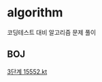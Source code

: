 # algorithm
코딩테스트 대비 알고리즘 문제 풀이

## BOJ
[3단계 15552.kt](https://velog.io/@mingyun12304/%EC%95%8C%EA%B3%A0%EB%A6%AC%EC%A6%98-BOJ-15552%EB%B2%88)
